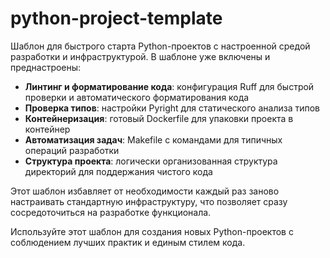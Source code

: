 # python-project-template

Шаблон для быстрого старта Python-проектов с настроенной средой разработки и инфраструктурой. В шаблоне уже включены и преднастроены:

- **Линтинг и форматирование кода**: конфигурация Ruff для быстрой проверки и автоматического форматирования кода
- **Проверка типов**: настройки Pyright для статического анализа типов
- **Контейнеризация**: готовый Dockerfile для упаковки проекта в контейнер
- **Автоматизация задач**: Makefile с командами для типичных операций разработки
- **Структура проекта**: логически организованная структура директорий для поддержания чистого кода

Этот шаблон избавляет от необходимости каждый раз заново настраивать стандартную инфраструктуру, что позволяет сразу сосредоточиться на разработке функционала.

Используйте этот шаблон для создания новых Python-проектов с соблюдением лучших практик и единым стилем кода.
